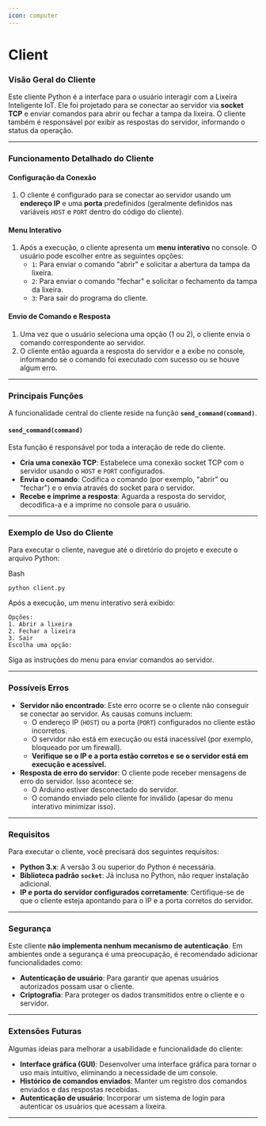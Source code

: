 ```yaml
---
icon: computer
---
```


# Client

### **Visão Geral do Cliente**

Este cliente Python é a interface para o usuário interagir com a Lixeira Inteligente IoT. Ele foi projetado para se conectar ao servidor via **socket TCP** e enviar comandos para abrir ou fechar a tampa da lixeira. O cliente também é responsável por exibir as respostas do servidor, informando o status da operação.

***

### **Funcionamento Detalhado do Cliente**

#### **Configuração da Conexão**

1. O cliente é configurado para se conectar ao servidor usando um **endereço IP** e uma **porta** predefinidos (geralmente definidos nas variáveis `HOST` e `PORT` dentro do código do cliente).

#### **Menu Interativo**

1. Após a execução, o cliente apresenta um **menu interativo** no console. O usuário pode escolher entre as seguintes opções:
   * `1`: Para enviar o comando "abrir" e solicitar a abertura da tampa da lixeira.
   * `2`: Para enviar o comando "fechar" e solicitar o fechamento da tampa da lixeira.
   * `3`: Para sair do programa do cliente.

#### **Envio de Comando e Resposta**

1. Uma vez que o usuário seleciona uma opção (1 ou 2), o cliente envia o comando correspondente ao servidor.
2. O cliente então aguarda a resposta do servidor e a exibe no console, informando se o comando foi executado com sucesso ou se houve algum erro.

***

### **Principais Funções**

A funcionalidade central do cliente reside na função **`send_command(command)`**.

#### **`send_command(command)`**

Esta função é responsável por toda a interação de rede do cliente.

* **Cria uma conexão TCP**: Estabelece uma conexão socket TCP com o servidor usando o `HOST` e `PORT` configurados.
* **Envia o comando**: Codifica o comando (por exemplo, "abrir" ou "fechar") e o envia através do socket para o servidor.
* **Recebe e imprime a resposta**: Aguarda a resposta do servidor, decodifica-a e a imprime no console para o usuário.

***

### **Exemplo de Uso do Cliente**

Para executar o cliente, navegue até o diretório do projeto e execute o arquivo Python:

Bash

```
python client.py
```

Após a execução, um menu interativo será exibido:

```
Opções:
1. Abrir a lixeira
2. Fechar a lixeira
3. Sair
Escolha uma opção:
```

Siga as instruções do menu para enviar comandos ao servidor.

***

### **Possíveis Erros**

* **Servidor não encontrado**: Este erro ocorre se o cliente não conseguir se conectar ao servidor. As causas comuns incluem:
  * O endereço IP (`HOST`) ou a porta (`PORT`) configurados no cliente estão incorretos.
  * O servidor não está em execução ou está inacessível (por exemplo, bloqueado por um firewall).
  * **Verifique se o IP e a porta estão corretos e se o servidor está em execução e acessível.**
* **Resposta de erro do servidor**: O cliente pode receber mensagens de erro do servidor. Isso acontece se:
  * O Arduino estiver desconectado do servidor.
  * O comando enviado pelo cliente for inválido (apesar do menu interativo minimizar isso).

***

### **Requisitos**

Para executar o cliente, você precisará dos seguintes requisitos:

* **Python 3.x**: A versão 3 ou superior do Python é necessária.
* **Biblioteca padrão `socket`**: Já inclusa no Python, não requer instalação adicional.
* **IP e porta do servidor configurados corretamente**: Certifique-se de que o cliente esteja apontando para o IP e a porta corretos do servidor.

***

### **Segurança**

Este cliente **não implementa nenhum mecanismo de autenticação**. Em ambientes onde a segurança é uma preocupação, é recomendado adicionar funcionalidades como:

* **Autenticação de usuário**: Para garantir que apenas usuários autorizados possam usar o cliente.
* **Criptografia**: Para proteger os dados transmitidos entre o cliente e o servidor.

***

### **Extensões Futuras**

Algumas ideias para melhorar a usabilidade e funcionalidade do cliente:

* **Interface gráfica (GUI)**: Desenvolver uma interface gráfica para tornar o uso mais intuitivo, eliminando a necessidade de um console.
* **Histórico de comandos enviados**: Manter um registro dos comandos enviados e das respostas recebidas.
* **Autenticação de usuário**: Incorporar um sistema de login para autenticar os usuários que acessam a lixeira.

***
